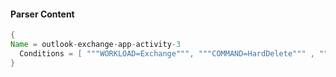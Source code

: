 #### Parser Content
```Java
{
Name = outlook-exchange-app-activity-3
  Conditions = [ """WORKLOAD=Exchange""", """COMMAND=HardDelete""" , """CLIENTPROCESSNAME=""", """TS=""" ]
}
```